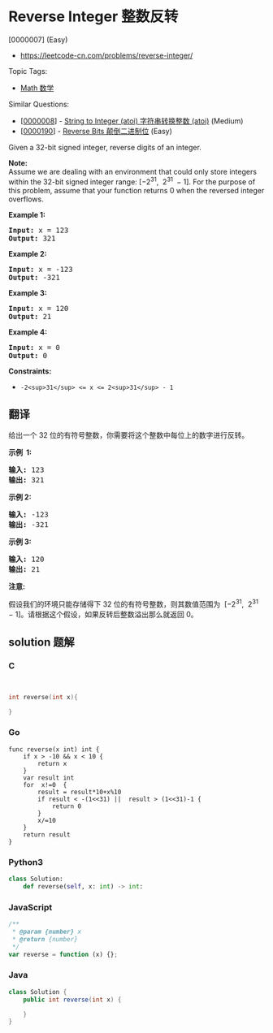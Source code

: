 # Reverse Integer 整数反转

[0000007] (Easy)

- https://leetcode-cn.com/problems/reverse-integer/

Topic Tags:

- [Math 数学](https://leetcode-cn.com/tag/math/)

Similar Questions:

- [[0000008](https://leetcode-cn.com/problems/string-to-integer-atoi/)] - [String to Integer (atoi) 字符串转换整数 (atoi)](./0000008.string-to-integer-atoi.md) (Medium)
- [[0000190](https://leetcode-cn.com/problems/reverse-bits/)] - [Reverse Bits 颠倒二进制位](./0000190.reverse-bits.md) (Easy)

Given a 32-bit signed integer, reverse digits of an integer.

**Note:**  
Assume we are dealing with an environment that could only store integers within the 32-bit signed integer range: \[−2<sup>31</sup>,  2<sup>31&nbsp;</sup> − 1\]. For the purpose of this problem, assume that your function returns 0 when the reversed integer overflows.

**Example 1:**

<pre><strong>Input:</strong> x = 123
<strong>Output:</strong> 321
</pre>

**Example 2:**

<pre><strong>Input:</strong> x = -123
<strong>Output:</strong> -321
</pre>

**Example 3:**

<pre><strong>Input:</strong> x = 120
<strong>Output:</strong> 21
</pre>

**Example 4:**

<pre><strong>Input:</strong> x = 0
<strong>Output:</strong> 0
</pre>

**Constraints:**

- `-2<sup>31</sup> <= x <= 2<sup>31</sup> - 1`

## 翻译

给出一个 32 位的有符号整数，你需要将这个整数中每位上的数字进行反转。

**示例  1:**

<pre><strong>输入:</strong> 123
<strong>输出:</strong> 321
</pre>

**示例 2:**

<pre><strong>输入:</strong> -123
<strong>输出:</strong> -321
</pre>

**示例 3:**

<pre><strong>输入:</strong> 120
<strong>输出:</strong> 21
</pre>

**注意:**

假设我们的环境只能存储得下 32 位的有符号整数，则其数值范围为  \[−2<sup>31</sup>,  2<sup>31&nbsp;</sup> − 1\]。请根据这个假设，如果反转后整数溢出那么就返回 0。

## solution 题解

### C

```c


int reverse(int x){

}
```

### Go

```golang
func reverse(x int) int {
    if x > -10 && x < 10 {
        return x
    }
    var result int
    for  x!=0  {
        result = result*10+x%10
        if result < -(1<<31) ||  result > (1<<31)-1 {
            return 0
        }
        x/=10
    }
    return result
}
```

### Python3

```python
class Solution:
    def reverse(self, x: int) -> int:
```

### JavaScript

```javascript
/**
 * @param {number} x
 * @return {number}
 */
var reverse = function (x) {};
```

### Java

```java
class Solution {
    public int reverse(int x) {

    }
}
```
